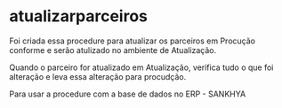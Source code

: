 # atualizarparceiros

Foi criada essa procedure para atualizar os parceiros em Procução conforme e serão atulizado no ambiente de Atualização.

Quando o parceiro for atualizado em Atualização, verifica tudo o que foi alteração  e leva essa alteração para procudção.

Para usar a procedure com a base de dados no ERP - SANKHYA
